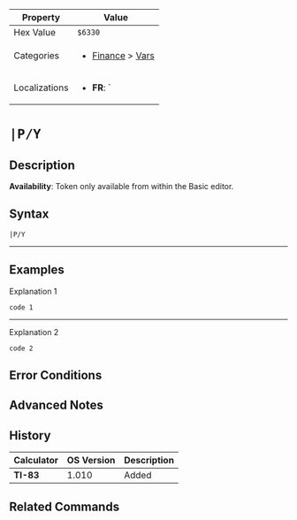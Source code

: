 | Property      | Value |
|---------------|-------|
| Hex Value     | `$6330`|
| Categories    | <ul><li>[Finance](<../categories/Finance.md>) > [Vars](<../categories/Finance.md#Vars>)</li></ul> |
| Localizations | <ul><li><b>FR</b>: `|P/Y`</li></ul> |

# `|P/Y`

## Description



<b>Availability</b>: Token only available from within the Basic editor.

## Syntax
`|P/Y`

<hr>

## Examples

Explanation 1
```ti-basic
code 1
```
---
Explanation 2
```ti-basic
code 2
```

## Error Conditions


## Advanced Notes


## History
| Calculator | OS Version | Description |
|------------|------------|-------------|
| <b>TI-83</b> | 1.010 | Added

## Related Commands

    